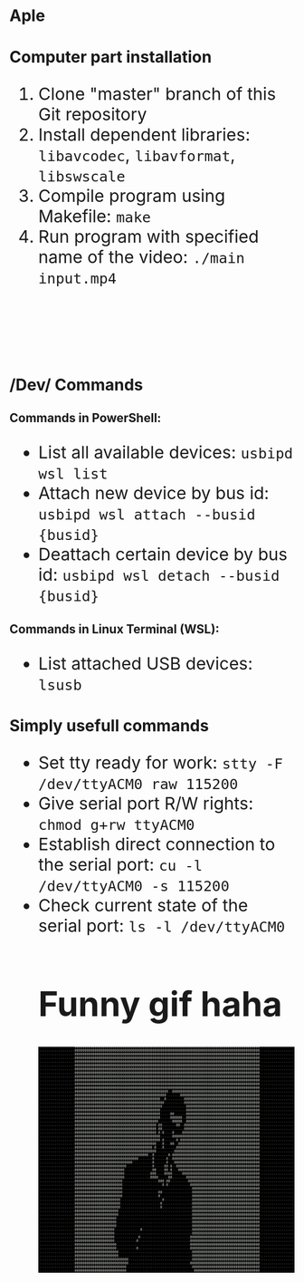 # Aple

<h1>Computer part installation</h1>
<ol style="font-size: 30px">
    <li>Clone "master" branch of this Git repository</li>
    <li>Install dependent libraries: <code>libavcodec</code>, <code>libavformat</code>, <code>libswscale</code></li>
    <li>Compile program using Makefile: <code>make</code></li>
    <li>Run program with specified name of the video: <code>./main input.mp4</code></li>
</ol>
<br>
<br>
<br>
<br>
<br>
<h1>/Dev/ Commands</h1>
<h2>Commands in PowerShell:</h2>
<ul style="font-size: 30px">
    <li>List all available devices:   <code>usbipd wsl list</code></li>
    <li>Attach new device by bus id:   <code>usbipd wsl attach --busid {busid}</code></li>
    <li>Deattach certain device by bus id:   <code>usbipd wsl detach --busid {busid}</code></li>
</ul>
<h2>Commands in Linux Terminal (WSL):</h2>
<ul style="font-size:30px">
    <li>List attached USB devices:   <code>lsusb</code></li>
</ul>

<h1>Simply usefull commands</h1>
<ul style="font-size: 30px">
    <li>Set tty ready for work:   <code>stty -F /dev/ttyACM0 raw 115200</code></li>
    <li>Give serial port R/W rights:   <code>chmod g+rw ttyACM0</code></li>
    <li>Establish direct connection to the serial port:   <code>cu -l /dev/ttyACM0 -s 115200</code></li>
    <li>Check current state of the serial port:   <code>ls -l /dev/ttyACM0</code></li>

<h1>Funny gif haha</h1>
<p align="center">
  <img src="demo.gif" alt="animated" />
</p>
